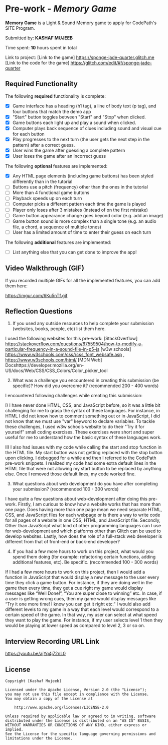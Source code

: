 # Pre-work - *Memory Game*

**Memory Game** is a Light & Sound Memory game to apply for CodePath's SITE Program. 

Submitted by: **KASHAF MUJEEB**

Time spent: **10** hours spent in total

Link to project: [Link to the game] https://sponge-jade-quarter.glitch.me
[Link to the code for the game] https://glitch.com/edit/#!/sponge-jade-quarter

## Required Functionality

The following **required** functionality is complete:

* [X] Game interface has a heading (h1 tag), a line of body text (p tag), and four buttons that match the demo app
* [X] "Start" button toggles between "Start" and "Stop" when clicked. 
* [X] Game buttons each light up and play a sound when clicked. 
* [X] Computer plays back sequence of clues including sound and visual cue for each button
* [X] Play progresses to the next turn (the user gets the next step in the pattern) after a correct guess. 
* [X] User wins the game after guessing a complete pattern
* [X] User loses the game after an incorrect guess

The following **optional** features are implemented:

* [X] Any HTML page elements (including game buttons) has been styled differently than in the tutorial
* [ ] Buttons use a pitch (frequency) other than the ones in the tutorial
* [ ] More than 4 functional game buttons
* [ ] Playback speeds up on each turn
* [ ] Computer picks a different pattern each time the game is played
* [ ] Player only loses after 3 mistakes (instead of on the first mistake)
* [ ] Game button appearance change goes beyond color (e.g. add an image)
* [ ] Game button sound is more complex than a single tone (e.g. an audio file, a chord, a sequence of multiple tones)
* [ ] User has a limited amount of time to enter their guess on each turn

The following **additional** features are implemented:

- [ ] List anything else that you can get done to improve the app!

## Video Walkthrough (GIF)

If you recorded multiple GIFs for all the implemented features, you can add them here:


https://imgur.com/6Ku5nTf.gif


## Reflection Questions
1. If you used any outside resources to help complete your submission (websites, books, people, etc) list them here. 

  I used the following websites for this pre-work:
[StackOverflow] https://stackoverflow.com/questions/67559504/how-to-modify-a-particular-frequency-in-a-sound-file-in-p5-js
[w3w schools] https://www.w3schools.com/css//css_font_websafe.asp , https://www.w3schools.com/html/
[MDN Web] Docshttps://developer.mozilla.org/en-US/docs/Web/CSS/CSS_Colors/Color_picker_tool
 
2. What was a challenge you encountered in creating this submission (be specific)? How did you overcome it? (recommended 200 - 400 words) 

I encountered following challenges while creating this submission: 

I) I have never done HTML, CSS, and JavaScript before, so it was a little bit challenging for me to grasp the syntax of these languages. For instance, in HTML I did not know how to comment something out or in JavaScript, I did not know that we must use "var" keyword to declare variables. To tackle these challenges, I used w3w schools website to do their "Try it for yourself" small coding exercises. These exercises were short and super useful for me to understand how the basic syntax of these languages work.  

II) I also had issues with my code while calling the start and stop function in the HTML file. My start button was not getting replaced with the stop button upon clicking. I debugged for a while and then I referred to the CodePath pre-work snippets. I realized my code had some extra default lines in the HTML file that were not allowing my start button to be replaced by anything else. Once I removed those default lines, my code worked fine.

3. What questions about web development do you have after completing your submission? (recommended 100 - 300 words) 

I have quite a few questions about web-development after doing this pre-work. Firstly, I am curious to know how a website works that has more than one page. Does having more than one page mean we need separate HTML, CSS, and JavaScript files for each webpage or is there a way to write code for all pages of a website in one CSS, HTML, and JavaScript file. Secondly, Other than JavaScript what kind of other programming languages can I use for web-development and which platforms other than Glitch can be used to develop websites. Lastly, how does the role of a full-stack web developer is different from that of front-end or back-end developer? 

4. If you had a few more hours to work on this project, what would you spend them doing (for example: refactoring certain functions, adding additional features, etc). Be specific. (recommended 100 - 300 words) 

If I had a few more hours to work on this project, then I would add a function in JavaScript that would display a new message to the user every time they click a game button. For instance, if they are doing well in the game then every time, they get a cue right my game would display messages like “Well Done!”, “You are super close to winning” etc. In case, if a user is getting wrong cues, then my game would display messages like “Try it one more time! I know you can get it right etc.” I would also add different levels to my game in a way that each level would correspond to a certain speed of the game. In that way, my user can select at what speed they want to play the game. For instance, if my user selects level 1 then they would be playing at lower speed as compared to level 2, 3 or so on.



## Interview Recording URL Link

https://youtu.be/ajYq4j72nL0


## License

    Copyright [Kashaf Mujeeb]

    Licensed under the Apache License, Version 2.0 (the "License");
    you may not use this file except in compliance with the License.
    You may obtain a copy of the License at

        http://www.apache.org/licenses/LICENSE-2.0

    Unless required by applicable law or agreed to in writing, software
    distributed under the License is distributed on an "AS IS" BASIS,
    WITHOUT WARRANTIES OR CONDITIONS OF ANY KIND, either express or implied.
    See the License for the specific language governing permissions and
    limitations under the License.
